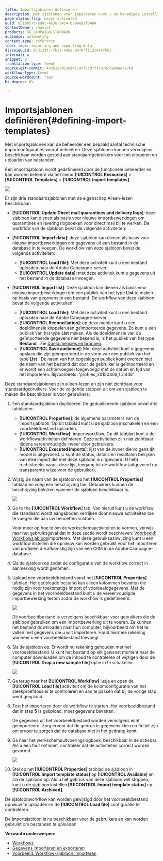 ```yaml
---
title: Importsjablonen definiëren
description: Met sjablonen voor importeren kunt u de benodigde instellingen reduceren en gegevens sneller importeren.
page-status-flag: never-activated
uuid: 651eb57c-adac-4e3e-b454-b39aea1f0484
contentOwner: sauviat
products: SG_CAMPAIGN/STANDARD
audience: automating
content-type: reference
topic-tags: importing-and-exporting-data
discoiquuid: 85d13147-fb31-446a-8476-f112c841fb82
internal: n
snippet: y
translation-type: tm+mt
source-git-commit: 44d6126023e9411477ccd7ffc07ecde806e7976d
workflow-type: tm+mt
source-wordcount: '787'
ht-degree: 0%

---
```



# Importsjablonen definiëren{#defining-import-templates}

Met importsjablonen kan de beheerder een bepaald aantal technische importconfiguraties vooraf definiëren. Deze sjablonen kunnen vervolgens beschikbaar worden gesteld aan standaardgebruikers voor het uitvoeren en uploaden van bestanden.

Een importsjabloon wordt gedefinieerd door de functionele beheerder en kan worden beheerd via het menu **[!UICONTROL Resources]** > **[!UICONTROL Templates]** > **[!UICONTROL Import templates]** .

![](assets/import_template_list.png)

Er zijn drie standaardsjablonen met de eigenschap Alleen-lezen beschikbaar:

* **[!UICONTROL Update Direct mail quarantines and delivery logs]**: deze sjabloon kan dienen als basis voor nieuwe importbewerkingen om quarantines en leveringslogboeken voor direct mail bij te werken. De workflow van de sjabloon bevat de volgende activiteiten:
* **[!UICONTROL Import data]**: deze sjabloon kan dienen als basis voor nieuwe importbewerkingen om gegevens uit een bestand in de database in te voegen. De workflow van deze sjabloon bevat de volgende activiteiten:

   * **[!UICONTROL Load file]**: Met deze activiteit kunt u een bestand uploaden naar de Adobe Campagne-server.
   * **[!UICONTROL Update data]**: met deze activiteit kunt u gegevens uit het bestand in de database invoegen.

* **[!UICONTROL Import list]**: Deze sjabloon kan dienen als basis voor nieuwe importbewerkingen om een publiek van het type **List** te maken op basis van gegevens in een bestand. De workflow van deze sjabloon bevat de volgende activiteiten:

   * **[!UICONTROL Load file]**: Met deze activiteit kunt u een bestand uploaden naar de Adobe Campagne-server.
   * **[!UICONTROL Reconciliation]**: op deze manier kunt u een doeldimensie koppelen aan geïmporteerde gegevens. Zo kunt u een publiek van het type **List** maken. Als de doeldimensie van de geïmporteerde gegevens niet bekend is, is het publiek van het type **Bestand** . Zie [Doeldimensies en bronnen](../../automating/using/query.md#targeting-dimensions-and-resources).
   * **[!UICONTROL Save audience]**: Met deze activiteit kunt u gegevens opslaan die zijn geïmporteerd in de vorm van een publiek van het type **List** . De naam van het opgeslagen publiek komt overeen met de naam van het bestand dat door de gebruiker is geïmporteerd en er wordt een achtervoegsel toegevoegd met de datum en tijd van het importeren. Bijvoorbeeld: &#39;profiles_20150406_151448&#39;.

Deze standaardsjablonen zijn alleen-lezen en zijn niet zichtbaar voor standaardgebruikers. Voer de volgende stappen uit om een sjabloon te maken die beschikbaar is voor gebruikers:

1. Een standaardsjabloon dupliceren. De gedupliceerde sjabloon bevat drie tabbladen:

   * **[!UICONTROL Properties]**: de algemene parameters van de importsjabloon. Op dit tabblad kunt u de sjabloon inschakelen en een voorbeeldbestand uploaden.
   * **[!UICONTROL Workflow]**: importworkflow. Op dit tabblad kunt u de workflowactiviteiten definiëren. Deze activiteiten zijn niet zichtbaar tijdens vereenvoudigde invoer door gebruikers.
   * **[!UICONTROL Executed imports]**: lijst van de invoer die volgens dit model is uitgevoerd. U kunt de status, details en resultaten bekijken van elke import die met deze sjabloon is uitgevoerd. U hebt rechtstreeks vanuit deze lijst toegang tot de workflow (uitgevoerd op transparante wijze voor de gebruiker).

1. Wijzig de naam van de sjabloon op het **[!UICONTROL Properties]** tabblad en voeg een beschrijving toe. Gebruikers kunnen de beschrijving bekijken wanneer de sjabloon beschikbaar is.

   ![](assets/simplified_import_model1.png)

1. Go to the **[!UICONTROL Workflow]** tab. Van hieruit kunt u de workflow die standaard wordt aangeboden verrijken door nieuwe activiteiten toe te voegen die aan uw behoeften voldoen.

   Voor meer op hoe te om de werkschemaactiviteiten te vormen, verwijs naar het gebruiksgeval dat in deze sectie wordt beschreven: [Voorbeeld: Workflowsjabloon](../../automating/using/creating-import-workflow-templates.md)importeren. Met deze gebruiksaanwijzing kunt u een workflow instellen die opnieuw kan worden gebruikt voor het importeren van profielen die afkomstig zijn van een CRM in de Adobe Campagne-database.

1. Sla de sjabloon op zodat de configuratie van de workflow correct in aanmerking wordt genomen.
1. Upload een voorbeeldbestand vanaf het **[!UICONTROL Properties]** tabblad. Het geüploade bestand kan alleen kolommen bevatten die nodig zijn voor toekomstige import of voorbeeldgegevens. Met de gegevens in het voorbeeldbestand kunt u de vereenvoudigde importbewerking testen zodra de workflow is gedefinieerd.

   ![](assets/import_template_sample.png)

   Dit voorbeeldbestand is vervolgens beschikbaar voor gebruikers die de sjabloon gebruiken om een importbewerking uit te voeren. Ze kunnen het bestand downloaden naar hun computer, bijvoorbeeld om het te vullen met gegevens die u wilt importeren. Houd hiermee rekening wanneer u een voorbeeldbestand toevoegt.

1. Sla de sjabloon op. Er wordt nu rekening gehouden met het voorbeeldbestand. U kunt het bestand op elk gewenst moment naar de computer downloaden om de inhoud te controleren of wijzigen door de **[!UICONTROL Drop a new sample file]** optie in te schakelen.

   ![](assets/simplified_import_model2.png)

1. Ga terug naar het **[!UICONTROL Workflow]** lusje en open de **[!UICONTROL Load file]** activiteit om de kolomconfiguratie van het steekproefdossier te controleren en aan te passen dat bij de vorige stap werd geupload.
1. Test het importeren door de workflow te starten. Het voorbeeldbestand dat in stap **5** is geüpload, moet gegevens bevatten.

   De gegevens uit het voorbeeldbestand worden vervolgens echt geïmporteerd. Zorg ervoor dat de gebruikte gegevens klein en fictief zijn om ervoor te zorgen dat de database niet in het gedrang komt.

1. Ga naar het werkschemauitvoeringslogboek, beschikbaar in de actiebar. Als u een fout ontmoet, controleer dat de activiteiten correct worden gevormd.

   ![](assets/simplified_import_model3.png)

1. Stel op het **[!UICONTROL Properties]** tabblad de sjabloon in **[!UICONTROL Import template status]** op **[!UICONTROL Available]** en sla de sjabloon op. Als u het gebruik van deze sjabloon wilt stoppen, kunt u de sjabloon instellen **[!UICONTROL Import template status]** op **[!UICONTROL Archived]**.

De sjabloonworkflow kan worden gewijzigd door het voorbeeldbestand opnieuw te uploaden en de **[!UICONTROL Load file]** configuratie te controleren.

De importsjabloon is nu beschikbaar voor de gebruikers en kan worden gebruikt om bestanden te uploaden.

**Verwante onderwerpen:**

* [Workflows](../../automating/using/get-started-workflows.md)
* [Gegevens importeren en exporteren](../../automating/using/about-data-import-and-export.md)
* [Voorbeeld: Workflow-sjabloon importeren](../../automating/using/creating-import-workflow-templates.md)

